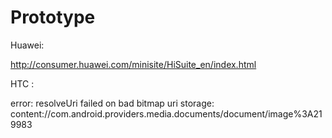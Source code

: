 # Prototype

Huawei:

http://consumer.huawei.com/minisite/HiSuite_en/index.html

HTC : 

error:  resolveUri failed on bad bitmap uri
storage:  content://com.android.providers.media.documents/document/image%3A219983

